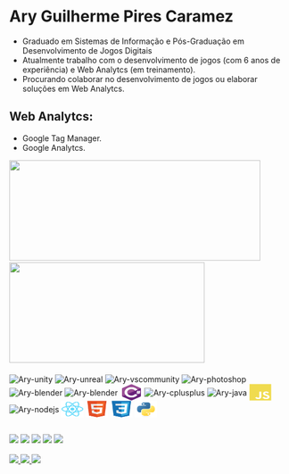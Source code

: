 
# Ary Guilherme Pires Caramez

- Graduado em Sistemas de Informação e Pós-Graduação em Desenvolvimento de Jogos Digitais
- Atualmente trabalho com o desenvolvimento de jogos (com 6 anos de experiência) e Web Analytcs (em treinamento).
- Procurando colaborar no desenvolvimento de jogos ou elaborar soluções em Web Analytcs.

## Web Analytcs:
- Google Tag Manager.
- Google Analytcs.

<div>
  <img height="180em" width="450em" src="https://github-readme-stats.vercel.app/api?username=arycaramez&theme=transparent&count_private=truee&layout=compact&show_icons=true&locale=pt-BR&include_all_commits=true&hide_title=true">
  <img height="180em" width="350em" src="https://github-readme-stats.vercel.app/api/top-langs/?username=arycaramez&e&layout=compact&theme=transparent&locale=pt-BR">
</div>


<div style="display: inline_block"><br>
  <img align="center" alt="Ary-unity" height="30" width="40" src="https://cdn.jsdelivr.net/gh/devicons/devicon/icons/unity/unity-original.svg" />
  <img align="center" alt="Ary-unreal" height="30" width="40" src="https://cdn.jsdelivr.net/gh/devicons/devicon/icons/unrealengine/unrealengine-original.svg"/>
  <img align="center" alt="Ary-vscommunity" height="30" width="40" src="https://cdn.jsdelivr.net/gh/devicons/devicon/icons/visualstudio/visualstudio-plain.svg" />
  <img align="center" alt="Ary-photoshop" height="30" width="40" src="https://cdn.jsdelivr.net/gh/devicons/devicon/icons/photoshop/photoshop-plain.svg" />
  <img align="center" alt="Ary-blender" height="30" width="40" src="https://cdn.jsdelivr.net/gh/devicons/devicon/icons/blender/blender-original.svg" />
  <img align="center" alt="Ary-blender" height="30" width="40" src="https://cdn.jsdelivr.net/gh/devicons/devicon/icons/vscode/vscode-original.svg" />

  <img align="center" alt="Ary-Csharp" height="30" width="40" src="https://raw.githubusercontent.com/devicons/devicon/master/icons/csharp/csharp-original.svg">
  <img align="center" alt="Ary-cplusplus" height="30" width="40" src="https://cdn.jsdelivr.net/gh/devicons/devicon/icons/cplusplus/cplusplus-original.svg" />
  <img align="center" alt="Ary-java" height="30" width="40" src="https://cdn.jsdelivr.net/gh/devicons/devicon/icons/java/java-original.svg" />
  <img align="center" alt="Ary-Js" height="30" width="40" src="https://raw.githubusercontent.com/devicons/devicon/master/icons/javascript/javascript-plain.svg">
  <img align="center" alt="Ary-nodejs" height="30" width="40" src="https://cdn.jsdelivr.net/gh/devicons/devicon/icons/nodejs/nodejs-original.svg" />
  <img align="center" alt="Ary-React" height="30" width="40" src="https://raw.githubusercontent.com/devicons/devicon/master/icons/react/react-original.svg">
  <img align="center" alt="Ary-HTML" height="30" width="40" src="https://raw.githubusercontent.com/devicons/devicon/master/icons/html5/html5-original.svg">
  <img align="center" alt="Ary-CSS" height="30" width="40" src="https://raw.githubusercontent.com/devicons/devicon/master/icons/css3/css3-original.svg">
  <img align="center" alt="Ary-Python" height="30" width="40" src="https://raw.githubusercontent.com/devicons/devicon/master/icons/python/python-original.svg">    
</div>

##

<div> 
  <a href="https://www.youtube.com/@arycaramez" target="_blank"><img src="https://img.shields.io/badge/YouTube-FF0000?style=for-the-badge&logo=youtube&logoColor=white" target="_blank"></a>
  <a href="https://www.instagram.com/arycaramez/" target="_blank"><img src="https://img.shields.io/badge/-Instagram-%23E4405F?style=for-the-badge&logo=instagram&logoColor=white" target="_blank"></a>
 <a href="https://discord.gg/6uMWAuuV" target="_blank"><img src="https://img.shields.io/badge/Discord-7289DA?style=for-the-badge&logo=discord&logoColor=white" target="_blank"></a> 
  <a href = "mailto:agpc.dev@gmail.com"><img src="https://img.shields.io/badge/-Gmail-%23333?style=for-the-badge&logo=gmail&logoColor=white" target="_blank"></a>
  <a href="https://www.linkedin.com/in/aryguilherme/" target="_blank"><img src="https://img.shields.io/badge/-LinkedIn-%230077B5?style=for-the-badge&logo=linkedin&logoColor=white" target="_blank"></a>  
</div><br>

<div>
  <a href="https://github.com/arycaramez/WeaponizationSystemReforged">
    <img src="https://github-readme-stats.vercel.app/api/pin/?username=arycaramez&repo=WeaponizationSystemReforged&show_owner=false&layout=compact&theme=transparent&locale=pt-BR">
  </a>
   <a href="https://github.com/arycaramez/SortingLayerManager">
    <img src="https://github-readme-stats.vercel.app/api/pin/?username=arycaramez&repo=SortingLayerManager&show_owner=false&layout=compact&theme=transparent&locale=pt-BR">
  </a>  
  <a href="https://github.com/arycaramez/UnityBowSystem">
    <img src="https://github-readme-stats.vercel.app/api/pin/?username=arycaramez&repo=UnityBowSystem&show_owner=false&layout=compact&theme=transparent&locale=pt-BR">
  </a>  
</div>

<!--
[![Anurag's GitHub stats](https://github-readme-stats.vercel.app/api?username=arycaramez&count_private=true&show_icons=true&theme=tokyonight&bg_color=193549&locale=pt-BR&card_width=500&include_all_commits=true&hide_title=true)](https://github.com/arycaramez?tab=repositories)

[![Top Langs](https://github-readme-stats.vercel.app/api/top-langs/?username=arycaramez&layout=compact&theme=tokyonight&bg_color=193549&locale=pt-BR)](https://github.com/arycaramez?tab=repositories)
  
[![Readme Card](https://github-readme-stats.vercel.app/api/pin/?username=arycaramez&repo=WeaponizationSystemReforged&show_owner=false&layout=compact&theme=tokyonight&bg_color=193549&locale=pt-BR)](https://github.com/arycaramez/WeaponizationSystemReforged)

![Snake animation](https://github.com/rafaballerini/rafaballerini/blob/output/github-contribution-grid-snake.svg)-->
